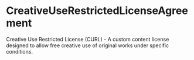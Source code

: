 # CreativeUseRestrictedLicenseAgreement
Creative Use Restricted License (CURL) - A custom content license designed to allow free creative use of original works under specific conditions.
